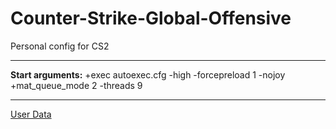 # Counter-Strike-Global-Offensive

Personal config for CS2

---

**Start arguments:** +exec autoexec.cfg -high -forcepreload 1 -nojoy +mat_queue_mode 2 -threads 9

---

[User Data](https://github.com/lukasz-sajna/steam-userdata)
